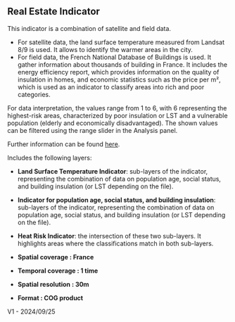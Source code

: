 ## Real Estate Indicator

This indicator is a combination of satellite and field data.

* For satellite data, the land surface temperature measured from Landsat 8/9 is used. It allows to identify the warmer areas in the city.
* For field data, the French National Database of Buildings is used. It gather information about thousands of building in France. It includes the energy efficiency report, which provides information on the quality of insulation in homes, and economic statistics such as the price per m², which is used as an indicator to classify areas into rich and poor categories.

For data interpretation, the values range from 1 to 6, with 6 representing the highest-risk areas, characterized by poor insulation or LST and a vulnerable population (elderly and economically disadvantaged). The shown values can be filtered using the range slider in the Analysis panel.

Further information can be found [here](https://github.com/sistemagmbh/IDEAS-IDEAS-Libraries/blob/main/indicator5/Sorytelling_RealEstate.md).

Includes the following layers:

- **Land Surface Temperature Indicator**: sub-layers of the indicator, representing the combination of data on population age, social status, and building insulation (or LST depending on the file).
- **Indicator for population age, social status, and building insulation**: sub-layers of the indicator, representing the combination of data on
population age, social status, and building insulation (or LST depending on the file).
- **Heat Risk Indicator**: the intersection of these two sub-layers. It highlights areas where the classifications match in both sub-layers.


- **Spatial coverage : France**
- **Temporal coverage : 1 time**
- **Spatial resolution : 30m**
- **Format : COG product**

V1 - 2024/09/25